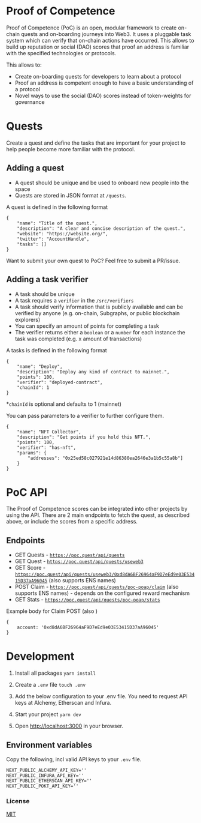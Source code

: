 # Proof of Competence

Proof of Competence (PoC) is an open, modular framework to create on-chain quests and on-boarding journeys into Web3. It uses a pluggable task system which can verify that on-chain actions have occurred. This allows to build up reputation or social (DAO) scores that proof an address is familiar with the specified technologies or protocols.

This allows to:
* Create on-boarding quests for developers to learn about a protocol
* Proof an address is competent enough to have a basic understanding of a protocol
* Novel ways to use the social (DAO) scores instead of token-weights for governance


# Quests

Create a quest and define the tasks that are important for your project to help people become more familiar with the protocol. 

## Adding a quest

* A quest should be unique and be used to onboard new people into the space
* Quests are stored in JSON format at `/quests`. 

A quest is defined in the following format
```
{
    "name": "Title of the quest.",
    "description": "A clear and concise description of the quest.",
    "website": "https://website.org/",
    "twitter": "AccountHandle",
    "tasks": []
}
```

Want to submit your own quest to PoC? Feel free to submit a PR/issue.

## Adding a task verifier
 
* A task should be unique
* A task requires a `verifier` in the `/src/verifiers`
* A task should verify information that is publicly available and can be verified by anyone (e.g. on-chain, Subgraphs, or public blockchain explorers) 
* You can specify an amount of points for completing a task
* The verifier returns either a `boolean` or a `number` for each instance the task was completed (e.g. x amount of transactions)

A tasks is defined in the following format
```
{
    "name": "Deploy",
    "description": "Deploy any kind of contract to mainnet.",
    "points": 100,
    "verifier": "deployed-contract",
    "chainId": 1
}
```
*`chainId` is optional and defaults to 1 (mainnet)

You can pass parameters to a verifier to further configure them.
```
{
    "name": "NFT Collector",
    "description": "Get points if you hold this NFT.",
    "points": 100,
    "verifier": "has-nft",
    "params": {
        "addresses": "0x25ed58c027921e14d86380ea2646e3a1b5c55a8b"]
    }
}
```


# PoC API 

The Proof of Competence scores can be integrated into other projects by using the API. There are 2 main endpoints to fetch the quest, as described above, or include the scores from a specific address.

## Endpoints

* GET Quests - [`https://poc.quest/api/quests`](https://poc.quest/api/quests)
* GET Quest - [`https://poc.quest/api/quests/useweb3`](https://poc.quest/api/quests/useweb3)
* GET Score - [`https://poc.quest/api/quests/useweb3/0xd8dA6BF26964aF9D7eEd9e03E53415D37aA96045`](https://poc.quest/api/quests/useweb3/0xd8dA6BF26964aF9D7eEd9e03E53415D37aA96045) (also supports ENS names)
* POST Claim - [`https://poc.quest/api/quests/poc-poap/claim`](https://poc.quest/api/quests/poc-poap/claim) (also supports ENS names) - depends on the configured reward mechanism
* GET Stats - [`https://poc.quest/api/quests/poc-poap/stats`](https://poc.quest/api/quests/poc-poap/stats)

Example body for Claim POST (also )
```
{
    account: '0xd8dA6BF26964aF9D7eEd9e03E53415D37aA96045'
}
```

# Development

1. Install all packages `yarn install`

2. Create a `.env` file `touch .env`

3. Add the below configuration to your .env file. You need to request API keys at Alchemy, Etherscan and Infura.

4. Start your project `yarn dev`

5. Open [http://localhost:3000](http://localhost:3000) in your browser.

## Environment variables 

Copy the following, incl valid API keys to your `.env` file.
```
NEXT_PUBLIC_ALCHEMY_API_KEY=''
NEXT_PUBLIC_INFURA_API_KEY=''
NEXT_PUBLIC_ETHERSCAN_API_KEY=''
NEXT_PUBLIC_POKT_API_KEY=''

```

### License
[MIT](LICENSE)